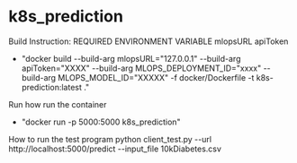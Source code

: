 # k8s_prediction

Build Instruction:
REQUIRED ENVIRONMENT VARIABLE 
mlopsURL 
apiToken


- "docker build --build-arg mlopsURL="127.0.0.1" --build-arg apiToken="XXXX" --build-arg MLOPS_DEPLOYMENT_ID="xxxx" --build-arg MLOPS_MODEL_ID="XXXXX"  -f docker/Dockerfile -t k8s-prediction:latest ."

Run how run the container
- "docker run -p 5000:5000 k8s_prediction"

How to run the test program
python client_test.py --url http://localhost:5000/predict --input_file 10kDiabetes.csv
